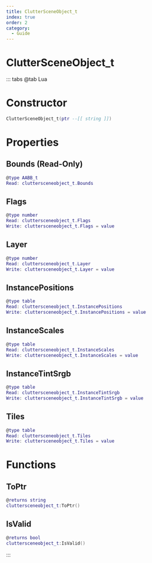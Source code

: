 ```yaml
---
title: ClutterSceneObject_t
index: true
order: 2
category:
  - Guide
---
```


# ClutterSceneObject_t

::: tabs
@tab Lua
# Constructor
```lua
ClutterSceneObject_t(ptr --[[ string ]])
```
# Properties
## Bounds (Read-Only)
```lua
@type AABB_t
Read: cluttersceneobject_t.Bounds
```
## Flags 
```lua
@type number
Read: cluttersceneobject_t.Flags
Write: cluttersceneobject_t.Flags = value
```
## Layer 
```lua
@type number
Read: cluttersceneobject_t.Layer
Write: cluttersceneobject_t.Layer = value
```
## InstancePositions 
```lua
@type table
Read: cluttersceneobject_t.InstancePositions
Write: cluttersceneobject_t.InstancePositions = value
```
## InstanceScales 
```lua
@type table
Read: cluttersceneobject_t.InstanceScales
Write: cluttersceneobject_t.InstanceScales = value
```
## InstanceTintSrgb 
```lua
@type table
Read: cluttersceneobject_t.InstanceTintSrgb
Write: cluttersceneobject_t.InstanceTintSrgb = value
```
## Tiles 
```lua
@type table
Read: cluttersceneobject_t.Tiles
Write: cluttersceneobject_t.Tiles = value
```
# Functions
## ToPtr
```lua
@returns string
cluttersceneobject_t:ToPtr()
```
## IsValid
```lua
@returns bool
cluttersceneobject_t:IsValid()
```

:::